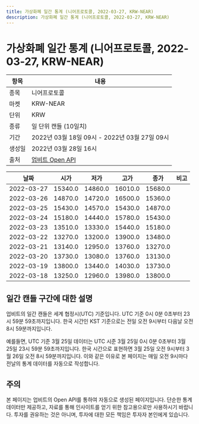 ```yaml
---
title: 가상화폐 일간 통계 (니어프로토콜, 2022-03-27, KRW-NEAR)
description: 가상화폐 일간 통계 (니어프로토콜, 2022-03-27, KRW-NEAR)
---
```


가상화폐 일간 통계 (니어프로토콜, 2022-03-27, KRW-NEAR)
===

|항목|내용|
|--|--|
|종목|니어프로토콜|
|마켓|KRW-NEAR|
|단위|KRW|
|종류|일 단위 캔들 (10일치)|
|기간|2022년 03월 18일 09시 - 2022년 03월 27일 09시|
|생성일|2022년 03월 28일 16시|
|출처|[업비트 Open API](https://docs.upbit.com)|


|날짜|시가|저가|고가|종가|비고|
|--|--|--|--|--|--|
|2022-03-27|15340.0|14860.0|16010.0|15680.0|    |
|2022-03-26|14870.0|14720.0|16500.0|15360.0|    |
|2022-03-25|15430.0|14570.0|15430.0|14870.0|    |
|2022-03-24|15180.0|14440.0|15780.0|15430.0|    |
|2022-03-23|13510.0|13330.0|15440.0|15180.0|    |
|2022-03-22|13270.0|13200.0|13900.0|13480.0|    |
|2022-03-21|13140.0|12950.0|13760.0|13270.0|    |
|2022-03-20|13730.0|13080.0|13760.0|13130.0|    |
|2022-03-19|13800.0|13440.0|14030.0|13730.0|    |
|2022-03-18|13250.0|12960.0|13980.0|13800.0|    |


일간 캔들 구간에 대한 설명
---


업비트의 일간 캔들은 세계 협정시(UTC) 기준입니다. 
UTC 기준 0시 0분 0초부터 23시 59분 59초까지입니다. 
한국 시간인 KST 기준으로는 전일 오전 9시부터 다음날 오전 8시 59분까지입니다. 


예를들면, UTC 기준 3월 25일 데이터는 UTC 시준 3월 25일 0시 0분 0초부터 3월 25일 23시 59분 59초까지입니다. 
한국 시간으로 표현하면 3월 25일 오전 9시부터 3월 26일 오전 8시 59분까지입니다. 
이와 같은 이유로 본 페이지는 매일 오전 9시마다 전날의 통계 데이터를 자동으로 작성합니다. 


주의
---


본 페이지는 업비트의 Open API를 통하여 자동으로 생성된 페이지입니다. 
단순한 통계 데이터만 제공하고, 자료를 통해 인사이트를 얻기 위한 참고용으로만 사용하시기 바랍니다. 
투자를 권유하는 것은 아니며, 투자에 대한 모든 책임은 투자자 본인에게 있습니다. 
